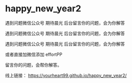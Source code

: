 # happy_new_year2
遇到问题微信公众号 期待晨光 后台留言你的问题，会为你解答

遇到问题微信公众号 期待晨光 后台留言你的问题，会为你解答

遇到问题微信公众号 期待晨光 后台留言你的问题，会为你解答

或者直接加微信添加 effortPP 

留言你的问题，会帮你解答。

线上链接： https://yourheart99.github.io/happy_new_year2/
